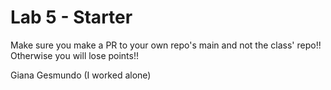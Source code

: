 # Lab 5 - Starter
Make sure you make a PR to your own repo's main and not the class' repo!! Otherwise you will lose points!!

Giana Gesmundo (I worked alone)
